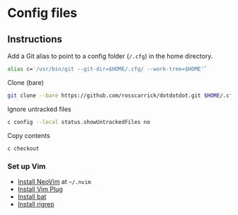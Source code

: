 # Config files

## Instructions

Add a Git alias to point to a config folder (`/.cfg`) in the home directory.

```bash
alias c='/usr/bin/git --git-dir=$HOME/.cfg/ --work-tree=$HOME'`
```

Clone (bare)

```bash
git clone --bare https://github.com/rosscarrick/dotdotdot.git $HOME/.cfg`
```

Ignore untracked files

```bash
c config --local status.showUntrackedFiles no
```

Copy contents

```
c checkout
```

### Set up Vim

- [Install NeoVim](https://github.com/neovim/neovim/wiki/Installing-Neovim) at `~/.nvim`
- [Install Vim Plug](https://github.com/junegunn/vim-plug)
- [Install bat](https://github.com/sharkdp/bat)
- [Install rigrep](https://github.com/BurntSushi/ripgrep#installation)
